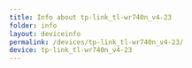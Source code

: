 ```yaml
---
title: Info about tp-link_tl-wr740n_v4-23
folder: info
layout: deviceinfo
permalink: /devices/tp-link_tl-wr740n_v4-23/
device: tp-link_tl-wr740n_v4-23
---
```


